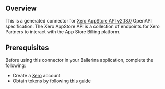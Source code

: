 ## Overview
This is a generated connector for [Xero AppStore API v2.18.0](https://developer.xero.com/documentation/api/xero-app-store/overview) OpenAPI specification.
The Xero AppStore API is a collection of endpoints for Xero Partners to interact with the App Store Billing platform.

## Prerequisites

Before using this connector in your Ballerina application, complete the following:

* Create a [Xero](https://developer.xero.com/app/manage) account
* Obtain tokens by following [this guide](https://developer.xero.com/documentation/getting-started-guide/)
